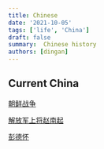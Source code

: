 ```yaml
---
title: Chinese
date: '2021-10-05'
tags: ['life', 'China']
draft: false
summary:  Chinese history
authors: [dingan]
---
```


## Current China

[朝鲜战争](https://zh.wikipedia.org/wiki/%E6%9C%9D%E9%B2%9C%E6%88%98%E4%BA%89)

[解放军上将](https://zh.wikipedia.org/wiki/中国人民解放军上将)[赵南起](https://zh.wikipedia.org/wiki/赵南起)

[彭德怀](https://zh.wikipedia.org/wiki/彭德怀)
